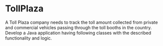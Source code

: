 # TollPlaza
A Toll Plaza company needs to track the toll amount collected from private and commercial vehicles passing through the toll booths in the country. Develop a Java application having following classes with the described functionality and logic.
